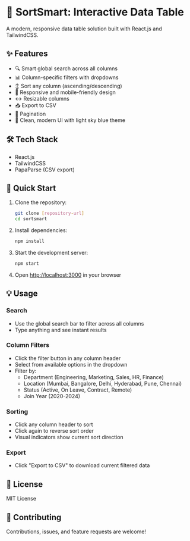 # 🚀 SortSmart: Interactive Data Table

A modern, responsive data table solution built with React.js and TailwindCSS.

## ✨ Features

- 🔍 Smart global search across all columns
- 📊 Column-specific filters with dropdowns
- ↕️ Sort any column (ascending/descending)
- 📱 Responsive and mobile-friendly design
- ↔️ Resizable columns
- 📥 Export to CSV
- 📄 Pagination
- 🎨 Clean, modern UI with light sky blue theme

## 🛠️ Tech Stack

- React.js
- TailwindCSS
- PapaParse (CSV export)

## 🚀 Quick Start

1. Clone the repository:
   ```bash
   git clone [repository-url]
   cd sortsmart
   ```

2. Install dependencies:
   ```bash
   npm install
   ```

3. Start the development server:
   ```bash
   npm start
   ```

4. Open [http://localhost:3000](http://localhost:3000) in your browser

## 💡 Usage

### Search
- Use the global search bar to filter across all columns
- Type anything and see instant results

### Column Filters
- Click the filter button in any column header
- Select from available options in the dropdown
- Filter by:
  - Department (Engineering, Marketing, Sales, HR, Finance)
  - Location (Mumbai, Bangalore, Delhi, Hyderabad, Pune, Chennai)
  - Status (Active, On Leave, Contract, Remote)
  - Join Year (2020-2024)

### Sorting
- Click any column header to sort
- Click again to reverse sort order
- Visual indicators show current sort direction

### Export
- Click "Export to CSV" to download current filtered data

## 📝 License

MIT License

## 🤝 Contributing

Contributions, issues, and feature requests are welcome!
